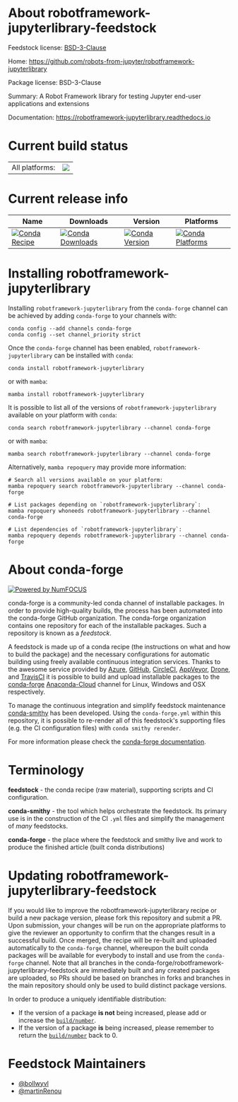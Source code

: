 About robotframework-jupyterlibrary-feedstock
=============================================

Feedstock license: [BSD-3-Clause](https://github.com/conda-forge/robotframework-jupyterlibrary-feedstock/blob/main/LICENSE.txt)

Home: https://github.com/robots-from-jupyter/robotframework-jupyterlibrary

Package license: BSD-3-Clause

Summary: A Robot Framework library for testing Jupyter end-user applications and extensions

Documentation: https://robotframework-jupyterlibrary.readthedocs.io

Current build status
====================


<table><tr><td>All platforms:</td>
    <td>
      <a href="https://dev.azure.com/conda-forge/feedstock-builds/_build/latest?definitionId=11284&branchName=main">
        <img src="https://dev.azure.com/conda-forge/feedstock-builds/_apis/build/status/robotframework-jupyterlibrary-feedstock?branchName=main">
      </a>
    </td>
  </tr>
</table>

Current release info
====================

| Name | Downloads | Version | Platforms |
| --- | --- | --- | --- |
| [![Conda Recipe](https://img.shields.io/badge/recipe-robotframework--jupyterlibrary-green.svg)](https://anaconda.org/conda-forge/robotframework-jupyterlibrary) | [![Conda Downloads](https://img.shields.io/conda/dn/conda-forge/robotframework-jupyterlibrary.svg)](https://anaconda.org/conda-forge/robotframework-jupyterlibrary) | [![Conda Version](https://img.shields.io/conda/vn/conda-forge/robotframework-jupyterlibrary.svg)](https://anaconda.org/conda-forge/robotframework-jupyterlibrary) | [![Conda Platforms](https://img.shields.io/conda/pn/conda-forge/robotframework-jupyterlibrary.svg)](https://anaconda.org/conda-forge/robotframework-jupyterlibrary) |

Installing robotframework-jupyterlibrary
========================================

Installing `robotframework-jupyterlibrary` from the `conda-forge` channel can be achieved by adding `conda-forge` to your channels with:

```
conda config --add channels conda-forge
conda config --set channel_priority strict
```

Once the `conda-forge` channel has been enabled, `robotframework-jupyterlibrary` can be installed with `conda`:

```
conda install robotframework-jupyterlibrary
```

or with `mamba`:

```
mamba install robotframework-jupyterlibrary
```

It is possible to list all of the versions of `robotframework-jupyterlibrary` available on your platform with `conda`:

```
conda search robotframework-jupyterlibrary --channel conda-forge
```

or with `mamba`:

```
mamba search robotframework-jupyterlibrary --channel conda-forge
```

Alternatively, `mamba repoquery` may provide more information:

```
# Search all versions available on your platform:
mamba repoquery search robotframework-jupyterlibrary --channel conda-forge

# List packages depending on `robotframework-jupyterlibrary`:
mamba repoquery whoneeds robotframework-jupyterlibrary --channel conda-forge

# List dependencies of `robotframework-jupyterlibrary`:
mamba repoquery depends robotframework-jupyterlibrary --channel conda-forge
```


About conda-forge
=================

[![Powered by
NumFOCUS](https://img.shields.io/badge/powered%20by-NumFOCUS-orange.svg?style=flat&colorA=E1523D&colorB=007D8A)](https://numfocus.org)

conda-forge is a community-led conda channel of installable packages.
In order to provide high-quality builds, the process has been automated into the
conda-forge GitHub organization. The conda-forge organization contains one repository
for each of the installable packages. Such a repository is known as a *feedstock*.

A feedstock is made up of a conda recipe (the instructions on what and how to build
the package) and the necessary configurations for automatic building using freely
available continuous integration services. Thanks to the awesome service provided by
[Azure](https://azure.microsoft.com/en-us/services/devops/), [GitHub](https://github.com/),
[CircleCI](https://circleci.com/), [AppVeyor](https://www.appveyor.com/),
[Drone](https://cloud.drone.io/welcome), and [TravisCI](https://travis-ci.com/)
it is possible to build and upload installable packages to the
[conda-forge](https://anaconda.org/conda-forge) [Anaconda-Cloud](https://anaconda.org/)
channel for Linux, Windows and OSX respectively.

To manage the continuous integration and simplify feedstock maintenance
[conda-smithy](https://github.com/conda-forge/conda-smithy) has been developed.
Using the ``conda-forge.yml`` within this repository, it is possible to re-render all of
this feedstock's supporting files (e.g. the CI configuration files) with ``conda smithy rerender``.

For more information please check the [conda-forge documentation](https://conda-forge.org/docs/).

Terminology
===========

**feedstock** - the conda recipe (raw material), supporting scripts and CI configuration.

**conda-smithy** - the tool which helps orchestrate the feedstock.
                   Its primary use is in the construction of the CI ``.yml`` files
                   and simplify the management of *many* feedstocks.

**conda-forge** - the place where the feedstock and smithy live and work to
                  produce the finished article (built conda distributions)


Updating robotframework-jupyterlibrary-feedstock
================================================

If you would like to improve the robotframework-jupyterlibrary recipe or build a new
package version, please fork this repository and submit a PR. Upon submission,
your changes will be run on the appropriate platforms to give the reviewer an
opportunity to confirm that the changes result in a successful build. Once
merged, the recipe will be re-built and uploaded automatically to the
`conda-forge` channel, whereupon the built conda packages will be available for
everybody to install and use from the `conda-forge` channel.
Note that all branches in the conda-forge/robotframework-jupyterlibrary-feedstock are
immediately built and any created packages are uploaded, so PRs should be based
on branches in forks and branches in the main repository should only be used to
build distinct package versions.

In order to produce a uniquely identifiable distribution:
 * If the version of a package **is not** being increased, please add or increase
   the [``build/number``](https://docs.conda.io/projects/conda-build/en/latest/resources/define-metadata.html#build-number-and-string).
 * If the version of a package **is** being increased, please remember to return
   the [``build/number``](https://docs.conda.io/projects/conda-build/en/latest/resources/define-metadata.html#build-number-and-string)
   back to 0.

Feedstock Maintainers
=====================

* [@bollwyvl](https://github.com/bollwyvl/)
* [@martinRenou](https://github.com/martinRenou/)

